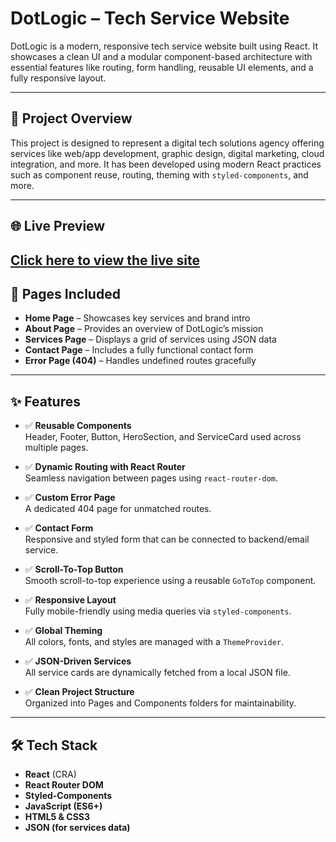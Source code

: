 # DotLogic – Tech Service Website

DotLogic is a modern, responsive tech service website built using React. It showcases a clean UI and a modular component-based architecture with essential features like routing, form handling, reusable UI elements, and a fully responsive layout.

---

## 🚀 Project Overview

This project is designed to represent a digital tech solutions agency offering services like web/app development, graphic design, digital marketing, cloud integration, and more. It has been developed using modern React practices such as component reuse, routing, theming with `styled-components`, and more.

---

## 🌐 Live Preview

[Click here to view the live site](https://tech-service-react-project.vercel.app)
---

## 📁 Pages Included

- **Home Page** – Showcases key services and brand intro
- **About Page** – Provides an overview of DotLogic’s mission
- **Services Page** – Displays a grid of services using JSON data
- **Contact Page** – Includes a fully functional contact form
- **Error Page (404)** – Handles undefined routes gracefully

---

## ✨ Features

- ✅ **Reusable Components**  
  Header, Footer, Button, HeroSection, and ServiceCard used across multiple pages.

- ✅ **Dynamic Routing with React Router**  
  Seamless navigation between pages using `react-router-dom`.

- ✅ **Custom Error Page**  
  A dedicated 404 page for unmatched routes.

- ✅ **Contact Form**  
  Responsive and styled form that can be connected to backend/email service.

- ✅ **Scroll-To-Top Button**  
  Smooth scroll-to-top experience using a reusable `GoToTop` component.

- ✅ **Responsive Layout**  
  Fully mobile-friendly using media queries via `styled-components`.

- ✅ **Global Theming**  
  All colors, fonts, and styles are managed with a `ThemeProvider`.

- ✅ **JSON-Driven Services**  
  All service cards are dynamically fetched from a local JSON file.

- ✅ **Clean Project Structure**  
  Organized into Pages and Components folders for maintainability.

---

## 🛠 Tech Stack

- **React** (CRA)
- **React Router DOM**
- **Styled-Components**
- **JavaScript (ES6+)**
- **HTML5 & CSS3**
- **JSON (for services data)**
